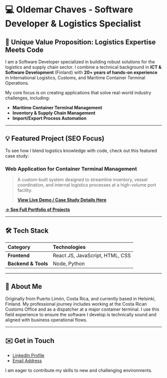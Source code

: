 # 💻 Oldemar Chaves - Software Developer & Logistics Specialist

## 🎯 Unique Value Proposition: Logistics Expertise Meets Code

I am a Software Developer specialized in building robust solutions for the logistics and supply chain sector. I combine a technical background in **ICT & Software Development** (Finland) with **20+ years of hands-on experience** in International Logistics, Customs, and Maritime Container Terminal Operations.

My core focus is on creating applications that solve real-world industry challenges, including:

* **Maritime Container Terminal Management**
* **Inventory & Supply Chain Management**
* **Import/Export Process Automation**

---

## 💡 Featured Project (SEO Focus)

To see how I blend logistics knowledge with code, check out this featured case study:

### **Web Application for Container Terminal Management**
> A custom-built system designed to streamline inventory, vessel coordination, and internal logistics processes at a high-volume port facility.
>
> **[View Live Demo / Case Study Details Here](https://kontti-client.onrender.com/)**

[**→ See Full Portfolio of Projects**](https://oldemarcrc.github.io/my-portfolio/)

---

## 🛠️ Tech Stack

| Category | Technologies |
| :--- | :--- |
| **Frontend** | React JS, JavaScript, HTML, CSS |
| **Backend & Tools** | Node, Python |

---

## 📍 About Me

Originally from Puerto Limón, Costa Rica, and currently based in Helsinki, Finland. My professional journey includes working at the Costa Rican Customs Office and as a dispatcher at a major container terminal. I use this field experience to ensure the software I develop is technically sound and aligned with business operational flows.

---

## ✉️ Get in Touch

* [LinkedIn Profile](https://www.linkedin.com/in/oldemar-chaves/)
* [Email Address](mailto:oldemar.chaves@gmail.com)

I am eager to contribute my skills to new and challenging environments.

